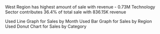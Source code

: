 West Region has highest amount of sale with revenue - 0.73M
Technology Sector contributes 36.4% of total sale with 836.15K revenue

Used Line Graph for Sales by Month
Used Bar Graph for Sales by Region
Used Donut Chart for Sales by Category
